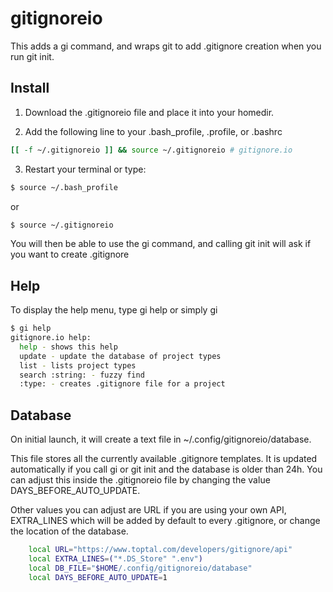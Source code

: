 # gitignoreio

This adds a gi command, and wraps git to add .gitignore creation when you run git init.

## Install 

1. Download the .gitignoreio file and place it into your homedir.

2. Add the following line to your .bash_profile, .profile, or .bashrc

```bash
[[ -f ~/.gitignoreio ]] && source ~/.gitignoreio # gitignore.io
```

3. Restart your terminal or type:
```bash
$ source ~/.bash_profile
```

or

```bash
$ source ~/.gitignoreio
```

You will then be able to use the gi command, and calling git init will ask if you want to create .gitignore

## Help

To display the help menu, type gi help or simply gi

```bash
$ gi help
gitignore.io help:
  help - shows this help
  update - update the database of project types
  list - lists project types
  search :string: - fuzzy find
  :type: - creates .gitignore file for a project
```

## Database

On initial launch, it will create a text file in ~/.config/gitignoreio/database.

This file stores all the currently available .gitignore templates. It is updated automatically if you call gi or git init and the database is older than 24h. You can adjust this inside the .gitignoreio file by changing the value DAYS_BEFORE_AUTO_UPDATE. 

Other values you can adjust are URL if you are using your own API, EXTRA_LINES which will be added by default to every .gitignore, or change the location of the database.

```bash
    local URL="https://www.toptal.com/developers/gitignore/api"
    local EXTRA_LINES=("*.DS_Store" ".env")
    local DB_FILE="$HOME/.config/gitignoreio/database"
    local DAYS_BEFORE_AUTO_UPDATE=1
```
